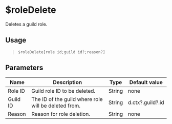 # $roleDelete
Deletes a guild role.
## Usage
> `$roleDelete[role id;guild id?;reason?]`
## Parameters
|   Name   |                     Description                      |  Type  |  Default value   |
|----------|------------------------------------------------------|--------|------------------|
| Role ID  | Guild role ID to be deleted.                         | String | none             |
| Guild ID | The ID of the guild where role will be deleted from. | String | d.ctx?.guild?.id |
| Reason   | Reason for role deletion.                            | String | none             |
